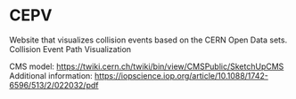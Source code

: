 # CEPV

Website that visualizes collision events based on the CERN Open Data sets.
Collision Event Path Visualization

CMS model: https://twiki.cern.ch/twiki/bin/view/CMSPublic/SketchUpCMS
Additional information: https://iopscience.iop.org/article/10.1088/1742-6596/513/2/022032/pdf